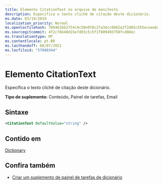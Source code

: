 ```yaml
---
title: Elemento CitationText no arquivo de manifesto
description: Especifica o texto clichê de citação deste dicionário.
ms.date: 03/19/2019
localization_priority: Normal
ms.openlocfilehash: 789462bb2754c9c50e9f8c27a34cc0b82e2f2d65c555eceeeba9243142d2a2dd
ms.sourcegitcommit: 4f2c76b48d15e7d03c5c5f1f809493758fcd88ec
ms.translationtype: MT
ms.contentlocale: pt-BR
ms.lasthandoff: 08/07/2021
ms.locfileid: "57089344"
---
```

# <a name="citationtext-element"></a>Elemento CitationText

Especifica o texto clichê de citação deste dicionário.

**Tipo de suplemento:** Conteúdo, Painel de tarefas, Email

## <a name="syntax"></a>Sintaxe

```XML
<CitationText DefaultValue="string" />
```

## <a name="contained-in"></a>Contido em

[Dictionary](dictionary.md)

## <a name="see-also"></a>Confira também

- [Criar um suplemento de painel de tarefas de dicionário](../../word/dictionary-task-pane-add-ins.md)
